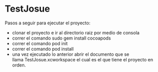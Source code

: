 # TestJosue
Pasos a seguir para ejecutar el proyecto:

- clonar el proyecto e ir al directorio raiz por medio de consola
- correr el comando sudo gem install cocoapods
- correr el comando pod init
- correr el comando pod install
- una vez ejecutado lo anterior abrir el documento que se llama TestJosue.xcworkspace el cual es el que tiene el proyecto en orden.
